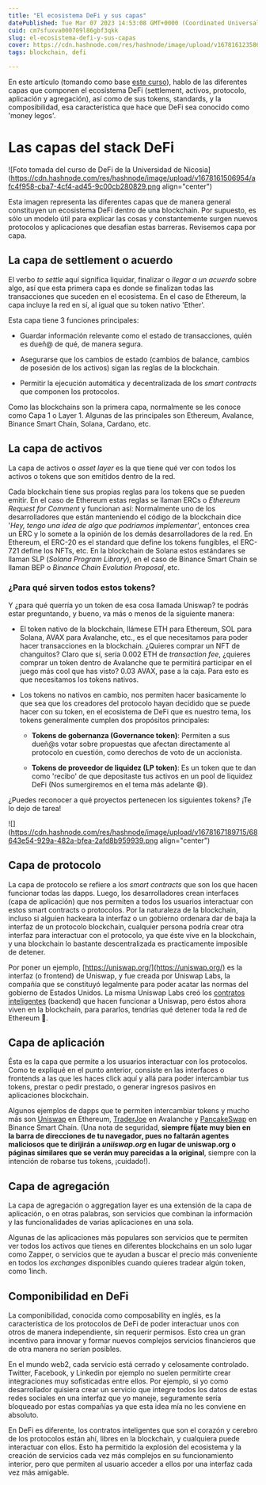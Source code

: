```yaml
---
title: "El ecosistema DeFi y sus capas"
datePublished: Tue Mar 07 2023 14:53:08 GMT+0000 (Coordinated Universal Time)
cuid: cm7sfuxva000709l86gbf3qkk
slug: el-ecosistema-defi-y-sus-capas
cover: https://cdn.hashnode.com/res/hashnode/image/upload/v1678161235863/768fca0d-67ff-4b78-ac8a-fbb80a78f974.jpeg
tags: blockchain, defi

---
```



En este artículo (tomando como base [este curso](https://www.unic.ac.cy/blockchain/free-defi-mooc/)), hablo de las diferentes capas que componen el ecosistema DeFi (settlement, activos, protocolo, aplicación y agregación), así como de sus tokens, standards, y la composibilidad, esa característica que hace que DeFi sea conocido como 'money legos'.

# Las capas del stack DeFi

![Foto tomada del curso de DeFi de la Universidad de Nicosia](https://cdn.hashnode.com/res/hashnode/image/upload/v1678161506954/afc4f958-cba7-4cf4-ad45-9c00cb280829.png align="center")

Esta imagen representa las diferentes capas que de manera general constituyen un ecosistema DeFi dentro de una blockchain. Por supuesto, es sólo un modelo útil para explicar las cosas y constantemente surgen nuevos protocolos y aplicaciones que desafían estas barreras. Revisemos capa por capa.

## La capa de settlement o acuerdo

El verbo *to settle* aquí significa liquidar, finalizar o *llegar a un acuerdo* sobre algo, así que esta primera capa es donde se finalizan todas las transacciones que suceden en el ecosistema. En el caso de Ethereum, la capa incluye la red en sí, al igual que su token nativo 'Ether'.

Esta capa tiene 3 funciones principales:

* Guardar información relevante como el estado de transacciones, quién es dueñ@ de qué, de manera segura.
    
* Asegurarse que los cambios de estado (cambios de balance, cambios de posesión de los activos) sigan las reglas de la blockchain.
    
* Permitir la ejecución automática y decentralizada de los *smart contracts* que componen los protocolos.
    

Como las blockchains son la primera capa, normalmente se les conoce como Capa 1 o Layer 1. Algunas de las principales son Ethereum, Avalance, Binance Smart Chain, Solana, Cardano, etc.

## La capa de activos

La capa de activos o *asset layer* es la que tiene qué ver con todos los activos o tokens que son emitidos dentro de la red.

Cada blockchain tiene sus propias reglas para los tokens que se pueden emitir. En el caso de Ethereum estas reglas se llaman ERCs o *Ethereum Request for Comment* y funcionan así: Normalmente uno de los desarrolladores que están manteniendo el código de la blockchain dice '*Hey, tengo una idea de algo que podriamos implementar'*, entonces crea un ERC y lo somete a la opinión de los demás desarrolladores de la red. En Ethereum, el ERC-20 es el standard que define los tokens fungibles, el ERC-721 define los NFTs, etc. En la blockchain de Solana estos estándares se llaman SLP (*Solana Program Library*), en el caso de Binance Smart Chain se llaman BEP o *Binance Chain Evolution Proposal*, etc.

### ¿Para qué sirven todos estos tokens?

Y ¿para qué querría yo un token de esa cosa llamada Uniswap? te podrás estar preguntando, y bueno, va más o menos de la siguiente manera:

* El token nativo de la blockchain, llámese ETH para Ethereum, SOL para Solana, AVAX para Avalanche, etc., es el que necesitamos para poder hacer transacciones en la blockchain. ¿Quieres comprar un NFT de changuitos? Claro que sí, sería 0.002 ETH de *transaction fee*, ¿quieres comprar un token dentro de Avalanche que te permitirá participar en el juego más cool que has visto? 0.03 AVAX, pase a la caja. Para esto es que necesitamos los tokens nativos.
    
* Los tokens no nativos en cambio, nos permiten hacer basicamente lo que sea que los creadores del protocolo hayan decidido que se puede hacer con su token, en el ecosistema de DeFi que es nuestro tema, los tokens generalmente cumplen dos propósitos principales:
    
    * **Tokens de gobernanza (Governance token)**: Permiten a sus dueñ@s votar sobre propuestas que afectan directamente al protocolo en cuestión, como derechos de voto de un accionista.
        
    * **Tokens de proveedor de liquidez (LP token)**: Es un token que te dan como 'recibo' de que depositaste tus activos en un pool de liquidez DeFi (Nos sumergiremos en el tema más adelante 😄).
        

¿Puedes reconocer a qué proyectos pertenecen los siguientes tokens? ¡Te lo dejo de tarea!

![](https://cdn.hashnode.com/res/hashnode/image/upload/v1678167189715/68643e54-929a-482a-bfea-2afd8b959939.png align="center")

## Capa de protocolo

La capa de protocolo se refiere a los *smart contracts* que son los que hacen funcionar todas las dapps. Luego, los desarrolladores crean interfaces (capa de aplicación) que nos permiten a todos los usuarios interactuar con estos smart contracts o protocolos. Por la naturaleza de la blockchain, incluso si alguien hackeara la interfaz o un gobierno ordenara dar de baja la interfaz de un protocolo blockchain, cualquier persona podría crear otra interfaz para interactuar con el protocolo, ya que éste vive en la blockchain, y una blockchain lo bastante descentralizada es practicamente imposible de detener.

Por poner un ejemplo, [https://uniswap.org/](https://uniswap.org/) es la interfaz (o frontend) de Uniswap, y fue creada por Uniswap Labs, la compañía que se constituyó legalmente para poder acatar las normas del gobierno de Estados Unidos. La misma Uniswap Labs creó los [contratos inteligentes](https://github.com/Uniswap/v3-core/tree/main/contracts) (backend) que hacen funcionar a Uniswap, pero éstos ahora viven en la blockchain, para pararlos, tendrías qué detener toda la red de Ethereum 🤔.

## Capa de aplicación

Ésta es la capa que permite a los usuarios interactuar con los protocolos. Como te expliqué en el punto anterior, consiste en las interfaces o frontends a las que les haces click aquí y allá para poder intercambiar tus tokens, prestar o pedir prestado, o generar ingresos pasivos en aplicaciones blockchain.

Algunos ejemplos de dapps que te permiten intercambiar tokens y mucho más son [Uniswap](https://uniswap.org/) en Ethereum, [TraderJoe](https://traderjoexyz.com/avalanche) en Avalanche y [PancakeSwap](https://pancakeswap.finance/) en Binance Smart Chain. (Una nota de seguridad, **siempre fíjate muy bien en la barra de direcciones de tu navegador, pues no faltarán agentes maliciosos que te dirijirán a *uniiswap.org* en lugar de uniswap.org** **o páginas similares que se verán muy parecidas a la original**, siempre con la intención de robarse tus tokens, ¡cuidado!).

## Capa de agregación

La capa de agregación o aggregation layer es una extensión de la capa de aplicación, o en otras palabras, son servicios que combinan la información y las funcionalidades de varias aplicaciones en una sola.

Algunas de las aplicaciones más populares son servicios que te permiten ver todos los activos que tienes en diferentes blockchains en un solo lugar como Zapper, o servicios que te ayudan a buscar el precio más conveniente en todos los *exchanges* disponibles cuando quieres tradear algún token, como 1inch.

## Componibilidad en DeFi

La componibilidad, conocida como composability en inglés, es la característica de los protocolos de DeFi de poder interactuar unos con otros de manera independiente, sin requerir permisos. Esto crea un gran incentivo para innovar y formar nuevos complejos servicios financieros que de otra manera no serían posibles.

En el mundo web2, cada servicio está cerrado y celosamente controlado. Twitter, Facebook, y Linkedin por ejemplo no suelen permitirte crear integraciones muy sofisticadas entre ellos. Por ejemplo, si yo como desarrollador quisiera crear un servicio que integre todos los datos de estas redes sociales en una interfaz que yo maneje, seguramente sería bloqueado por estas compañías ya que esta idea mía no les conviene en absoluto.

En DeFi es diferente, los contratos inteligentes que son el corazón y cerebro de los protocolos están ahí, libres en la blockchain, y cualquiera puede interactuar con ellos. Esto ha permitido la explosión del ecosistema y la creación de servicios cada vez más complejos en su funcionamiento interior, pero que permiten al usuario acceder a ellos por una interfaz cada vez más amigable.
